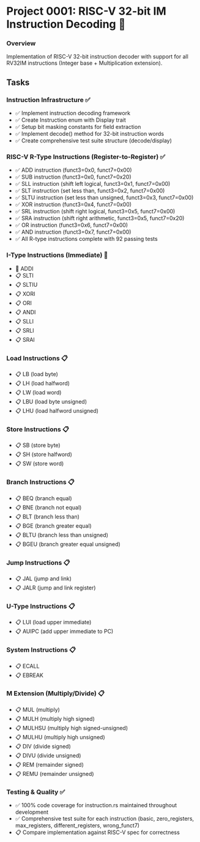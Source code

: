 # Project 0001: RISC-V 32-bit IM Instruction Decoding 🚧

### Overview
Implementation of RISC-V 32-bit instruction decoder with support for all RV32IM instructions (Integer base + Multiplication extension).

## Tasks

### Instruction Infrastructure ✅
- ✅ Implement instruction decoding framework
- ✅ Create Instruction enum with Display trait
- ✅ Setup bit masking constants for field extraction
- ✅ Implement decode() method for 32-bit instruction words
- ✅ Create comprehensive test suite structure (decode/display)

### RISC-V R-Type Instructions (Register-to-Register) ✅
- ✅ ADD instruction (funct3=0x0, funct7=0x00)
- ✅ SUB instruction (funct3=0x0, funct7=0x20)
- ✅ SLL instruction (shift left logical, funct3=0x1, funct7=0x00)
- ✅ SLT instruction (set less than, funct3=0x2, funct7=0x00)
- ✅ SLTU instruction (set less than unsigned, funct3=0x3, funct7=0x00)
- ✅ XOR instruction (funct3=0x4, funct7=0x00)
- ✅ SRL instruction (shift right logical, funct3=0x5, funct7=0x00)
- ✅ SRA instruction (shift right arithmetic, funct3=0x5, funct7=0x20)
- ✅ OR instruction (funct3=0x6, funct7=0x00)
- ✅ AND instruction (funct3=0x7, funct7=0x00)
- ✅ All R-type instructions complete with 92 passing tests

### I-Type Instructions (Immediate) 🚧
- 🚧 ADDI
- 📋 SLTI
- 📋 SLTIU
- 📋 XORI
- 📋 ORI
- 📋 ANDI
- 📋 SLLI
- 📋 SRLI
- 📋 SRAI

### Load Instructions 📋
- 📋 LB (load byte)
- 📋 LH (load halfword)
- 📋 LW (load word)
- 📋 LBU (load byte unsigned)
- 📋 LHU (load halfword unsigned)

### Store Instructions 📋
- 📋 SB (store byte)
- 📋 SH (store halfword)
- 📋 SW (store word)

### Branch Instructions 📋
- 📋 BEQ (branch equal)
- 📋 BNE (branch not equal)
- 📋 BLT (branch less than)
- 📋 BGE (branch greater equal)
- 📋 BLTU (branch less than unsigned)
- 📋 BGEU (branch greater equal unsigned)

### Jump Instructions 📋
- 📋 JAL (jump and link)
- 📋 JALR (jump and link register)

### U-Type Instructions 📋
- 📋 LUI (load upper immediate)
- 📋 AUIPC (add upper immediate to PC)

### System Instructions 📋
- 📋 ECALL
- 📋 EBREAK

### M Extension (Multiply/Divide) 📋
- 📋 MUL (multiply)
- 📋 MULH (multiply high signed)
- 📋 MULHSU (multiply high signed-unsigned)
- 📋 MULHU (multiply high unsigned)
- 📋 DIV (divide signed)
- 📋 DIVU (divide unsigned)
- 📋 REM (remainder signed)
- 📋 REMU (remainder unsigned)

### Testing & Quality ✅
- ✅ 100% code coverage for instruction.rs maintained throughout development
- ✅ Comprehensive test suite for each instruction (basic, zero_registers, max_registers, different_registers, wrong_funct7)
- 📋 Compare implementation against RISC-V spec for correctness
